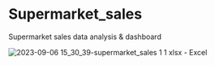 # Supermarket_sales

Supermarket sales data analysis &amp; dashboard 


![2023-09-06 15_30_39-supermarket_sales 1 1 xlsx - Excel](https://github.com/Al-b7q/Supermarket_Sales/assets/144049398/8a16bb70-4cca-4a8b-ba45-5befed9f2695)
